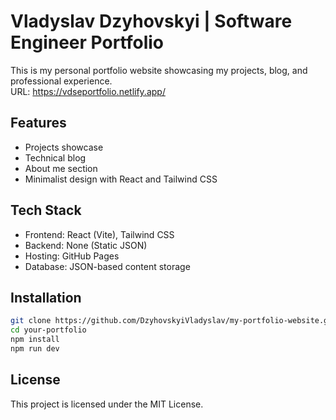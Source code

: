 # Vladyslav Dzyhovskyi | Software Engineer Portfolio

This is my personal portfolio website showcasing my projects, blog, and professional experience.  
URL: https://vdseportfolio.netlify.app/

## Features

- Projects showcase
- Technical blog
- About me section
- Minimalist design with React and Tailwind CSS

## Tech Stack

- Frontend: React (Vite), Tailwind CSS
- Backend: None (Static JSON)
- Hosting: GitHub Pages
- Database: JSON-based content storage

## Installation

```bash
git clone https://github.com/DzyhovskyiVladyslav/my-portfolio-website.git
cd your-portfolio
npm install
npm run dev
```

## License
This project is licensed under the MIT License.
